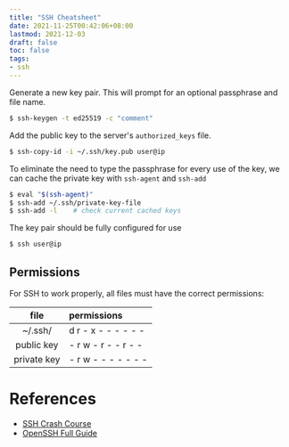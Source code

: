 ```yaml
---
title: "SSH Cheatsheet"
date: 2021-11-25T00:42:06+08:00
lastmod: 2021-12-03
draft: false
toc: false
tags:
- ssh
---
```


Generate a new key pair. This will prompt for an optional passphrase and file
name.
```bash
$ ssh-keygen -t ed25519 -c "comment"
```
Add the public key to the server's `authorized_keys` file.
```bash
$ ssh-copy-id -i ~/.ssh/key.pub user@ip
```
To eliminate the need to type the passphrase for every use of the key, we can
cache the private key with `ssh-agent` and `ssh-add`
```bash
$ eval "$(ssh-agent)"
$ ssh-add ~/.ssh/private-key-file
$ ssh-add -l	# check current cached keys
```
The key pair should be fully configured for use
```bash
$ ssh user@ip
```

## Permissions

For SSH to work properly, all files must have the correct permissions:

| file		  | permissions			|
| :---------: | :------------------ |
| ~/.ssh/	  | d r - x - - - - - - |
| public key  | - r w - r - - r - - |
| private key | - r w - - - - - - - |

# References
- [SSH Crash Course](https://www.youtube.com/watch?v=hQWRp-FdTpc)
- [OpenSSH Full Guide](https://www.youtube.com/watch?v=YS5Zh7KExvE)
